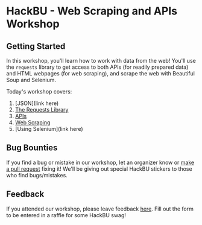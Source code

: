 # HackBU - Web Scraping and APIs Workshop

## Getting Started

In this workshop, you'll learn how to work with data from the web! You'll use the `requests` library to get access to both APIs (for readily prepared data) and HTML webpages (for web scraping), and scrape the web with Beautiful Soup and Selenium.

Today's workshop covers:
1. [JSON](link here)
2. [The Requests Library](https://colab.research.google.com/github/HackBinghamton/Webscraping-APIsWorkshop/blob/master/APIs/Requests.ipynb)
3. [APIs](https://colab.research.google.com/github/HackBinghamton/Webscraping-APIsWorkshop/blob/master/APIs/APIs.ipynb)
3. [Web Scraping](https://colab.research.google.com/github/HackBinghamton/Webscraping-APIsWorkshop/blob/master/web-scraping-with-beautifulsoup/web-scraping-with-beautifulsoup.ipynb)
4. [Using Selenium](link here)

## Bug Bounties

If you find a bug or mistake in our workshop, let an organizer know or [make a pull request](https://github.com/HackBinghamton/IntroToProgrammingWorkshop/blob/master/making_a_pull_request.md) fixing it! We'll be giving out special HackBU stickers to those who find bugs/mistakes.

## Feedback

If you attended our workshop, please leave feedback [here](https://forms.gle/GooBP9cJjfUdSvG9A). Fill out the form to be entered in a raffle for some HackBU swag!
